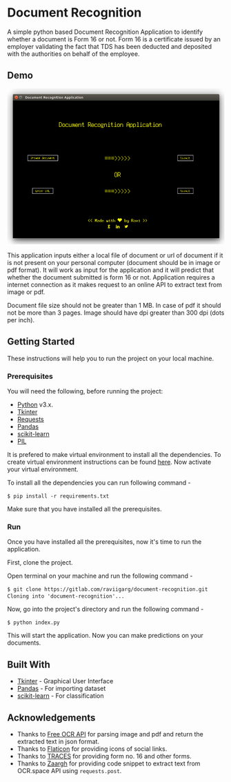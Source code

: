# Document Recognition
A simple python based Document Recognition Application to identify whether a document is Form 16 or not. Form 16 is a certificate issued by an employer validating the fact that TDS has been deducted and deposited with the authorities on behalf of the employee.

## Demo
![user-interface](user-interface.png)

This application inputs either a local file of document or url of document if it is not present on your personal computer (document should be in image or pdf format). It will work as input for the application and it will predict that whether the document submitted is form 16 or not. Application requires a internet connection as it makes request to an online API to extract text from image or pdf. 

Document file size should not be greater than 1 MB. In case of pdf it should not be more than 3 pages. Image should have dpi greater than 300 dpi (dots per inch).

## Getting Started
These instructions will help you to run the project on your local machine.
### Prerequisites
You will need the following, before running the project:

- [Python](https://www.python.org/) v3.x.
- [Tkinter](https://docs.python.org/2/library/tkinter.html)
- [Requests](http://docs.python-requests.org)
- [Pandas](https://pandas.pydata.org/)
- [scikit-learn](https://scikit-learn.org/stable/install.html)
- [PIL](https://pypi.org/project/Pillow/)

It is prefered to make virtual environment to install all the dependencies. To create virtual environment instructions can be found [here](https://packaging.python.org/guides/installing-using-pip-and-virtualenv/). Now activate your virtual environment.

To install all the dependencies you can run following command -

```
$ pip install -r requirements.txt
```

Make sure that you have installed all the prerequisites.

### Run
Once you have installed all the prerequisites, now it's time to run the application.

First, clone the project.

Open terminal on your machine and run the following command -

```
$ git clone https://gitlab.com/raviigarg/document-recognition.git
Cloning into 'document-recognition'...
```

Now, go into the project's directory and run the following command - 

```
$ python index.py
```

This will start the application. Now you can make predictions on your documents.

## Built With
- [Tkinter](https://docs.python.org/2/library/tkinter.html) - Graphical User Interface
- [Pandas](https://pandas.pydata.org/) - For importing dataset
- [scikit-learn](https://scikit-learn.org) - For classification

## Acknowledgements
- Thanks to [Free OCR API](https://ocr.space/ocrapi) for parsing image and pdf and return the extracted text in json format.
- Thanks to [Flaticon](https://www.flaticon.com/home) for providing icons of social links.
- Thanks to [TRACES](https://contents.tdscpc.gov.in/) for providing form no. 16 and other forms. 
- Thanks to [Zaargh](https://github.com/Zaargh/ocr.space_code_example/blob/master/ocrspace_example.py) for providing code snippet to extract text from OCR.space API using `requests.post`.
